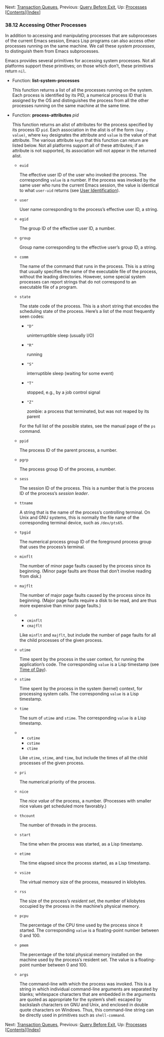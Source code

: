 <!-- This is the GNU Emacs Lisp Reference Manual
corresponding to Emacs version 27.2.

Copyright (C) 1990-1996, 1998-2021 Free Software Foundation,
Inc.

Permission is granted to copy, distribute and/or modify this document
under the terms of the GNU Free Documentation License, Version 1.3 or
any later version published by the Free Software Foundation; with the
Invariant Sections being "GNU General Public License," with the
Front-Cover Texts being "A GNU Manual," and with the Back-Cover
Texts as in (a) below.  A copy of the license is included in the
section entitled "GNU Free Documentation License."

(a) The FSF's Back-Cover Text is: "You have the freedom to copy and
modify this GNU manual.  Buying copies from the FSF supports it in
developing GNU and promoting software freedom." -->

<!-- Created by GNU Texinfo 6.7, http://www.gnu.org/software/texinfo/ -->

Next: [Transaction Queues](Transaction-Queues.html), Previous: [Query Before Exit](Query-Before-Exit.html), Up: [Processes](Processes.html)   \[[Contents](index.html#SEC_Contents "Table of contents")]\[[Index](Index.html "Index")]

### 38.12 Accessing Other Processes

In addition to accessing and manipulating processes that are subprocesses of the current Emacs session, Emacs Lisp programs can also access other processes running on the same machine. We call these *system processes*, to distinguish them from Emacs subprocesses.

Emacs provides several primitives for accessing system processes. Not all platforms support these primitives; on those which don’t, these primitives return `nil`.

*   Function: **list-system-processes**

    This function returns a list of all the processes running on the system. Each process is identified by its PID, a numerical process ID that is assigned by the OS and distinguishes the process from all the other processes running on the same machine at the same time.

<!---->

*   Function: **process-attributes** *pid*

    This function returns an alist of attributes for the process specified by its process ID `pid`. Each association in the alist is of the form `(key . value)`, where `key` designates the attribute and `value` is the value of that attribute. The various attribute `key`s that this function can return are listed below. Not all platforms support all of these attributes; if an attribute is not supported, its association will not appear in the returned alist.

    *   `euid`

        The effective user ID of the user who invoked the process. The corresponding `value` is a number. If the process was invoked by the same user who runs the current Emacs session, the value is identical to what `user-uid` returns (see [User Identification](User-Identification.html)).

    *   `user`

        User name corresponding to the process’s effective user ID, a string.

    *   `egid`

        The group ID of the effective user ID, a number.

    *   `group`

        Group name corresponding to the effective user’s group ID, a string.

    *   `comm`

        The name of the command that runs in the process. This is a string that usually specifies the name of the executable file of the process, without the leading directories. However, some special system processes can report strings that do not correspond to an executable file of a program.

    *   `state`

        The state code of the process. This is a short string that encodes the scheduling state of the process. Here’s a list of the most frequently seen codes:

        *   `"D"`

            uninterruptible sleep (usually I/O)

        *   `"R"`

            running

        *   `"S"`

            interruptible sleep (waiting for some event)

        *   `"T"`

            stopped, e.g., by a job control signal

        *   `"Z"`

            zombie: a process that terminated, but was not reaped by its parent

        For the full list of the possible states, see the manual page of the `ps` command.

    *   `ppid`

        The process ID of the parent process, a number.

    *   `pgrp`

        The process group ID of the process, a number.

    *   `sess`

        The session ID of the process. This is a number that is the process ID of the process’s *session leader*.

    *   `ttname`

        A string that is the name of the process’s controlling terminal. On Unix and GNU systems, this is normally the file name of the corresponding terminal device, such as `/dev/pts65`.

    *   `tpgid`

        The numerical process group ID of the foreground process group that uses the process’s terminal.

    *   `minflt`

        The number of minor page faults caused by the process since its beginning. (Minor page faults are those that don’t involve reading from disk.)

    *   `majflt`

        The number of major page faults caused by the process since its beginning. (Major page faults require a disk to be read, and are thus more expensive than minor page faults.)

    *   *   `cminflt`
        *   `cmajflt`

        Like `minflt` and `majflt`, but include the number of page faults for all the child processes of the given process.

    *   `utime`

        Time spent by the process in the user context, for running the application’s code. The corresponding `value` is a Lisp timestamp (see [Time of Day](Time-of-Day.html)).

    *   `stime`

        Time spent by the process in the system (kernel) context, for processing system calls. The corresponding `value` is a Lisp timestamp.

    *   `time`

        The sum of `utime` and `stime`. The corresponding `value` is a Lisp timestamp.

    *   *   `cutime`
        *   `cstime`
        *   `ctime`

        Like `utime`, `stime`, and `time`, but include the times of all the child processes of the given process.

    *   `pri`

        The numerical priority of the process.

    *   `nice`

        The *nice value* of the process, a number. (Processes with smaller nice values get scheduled more favorably.)

    *   `thcount`

        The number of threads in the process.

    *   `start`

        The time when the process was started, as a Lisp timestamp.

    *   `etime`

        The time elapsed since the process started, as a Lisp timestamp.

    *   `vsize`

        The virtual memory size of the process, measured in kilobytes.

    *   `rss`

        The size of the process’s *resident set*, the number of kilobytes occupied by the process in the machine’s physical memory.

    *   `pcpu`

        The percentage of the CPU time used by the process since it started. The corresponding `value` is a floating-point number between 0 and 100.

    *   `pmem`

        The percentage of the total physical memory installed on the machine used by the process’s resident set. The value is a floating-point number between 0 and 100.

    *   `args`

        The command-line with which the process was invoked. This is a string in which individual command-line arguments are separated by blanks; whitespace characters that are embedded in the arguments are quoted as appropriate for the system’s shell: escaped by backslash characters on GNU and Unix, and enclosed in double quote characters on Windows. Thus, this command-line string can be directly used in primitives such as `shell-command`.

Next: [Transaction Queues](Transaction-Queues.html), Previous: [Query Before Exit](Query-Before-Exit.html), Up: [Processes](Processes.html)   \[[Contents](index.html#SEC_Contents "Table of contents")]\[[Index](Index.html "Index")]
